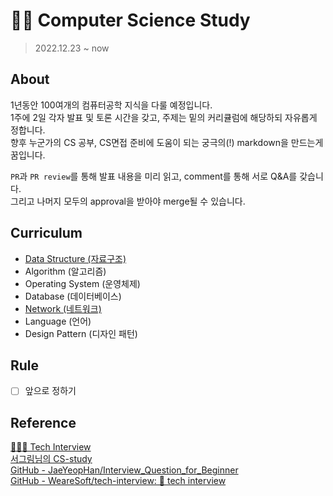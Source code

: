 # 👨‍💻 Computer Science Study
> 2022.12.23 ~ now

## About
1년동안 100여개의 컴퓨터공학 지식을 다룰 예정입니다.  
1주에 2일 각자 발표 및 토론 시간을 갖고, 주제는 밑의 커리큘럼에 해당하되 자유롭게 정합니다.  
향후 누군가의 CS 공부, CS면접 준비에 도움이 되는 궁극의(!) markdown을 만드는게 꿈입니다.   
  
`PR`과 `PR review`를 통해 발표 내용을 미리 읽고, comment를 통해 서로 Q&A를 갖습니다.  
그리고 나머지 모두의 approval을 받아야 merge될 수 있습니다.

## Curriculum
- [Data Structure (자료구조)](https://github.com/wonseok2877/CS-study/tree/master/data_structure)
- Algorithm (알고리즘)
- Operating System (운영체제)
- Database (데이터베이스)
- [Network (네트워크)](https://github.com/wonseok2877/CS-study/tree/master/network)
- Language (언어)
- Design Pattern (디자인 패턴)

## Rule
- [ ] 앞으로 정하기

## Reference
[👨🏻‍💻 Tech Interview](https://gyoogle.dev/blog/)  
[서그림님의 CS-study](https://github.com/Seogeurim/CS-study)  
[GitHub - JaeYeopHan/Interview_Question_for_Beginner](https://github.com/JaeYeopHan/Interview_Question_for_Beginner#part-1-%EC%A0%84%EC%82%B0-%EA%B8%B0%EC%B4%88)  
[GitHub - WeareSoft/tech-interview: 🙍 tech interview](https://github.com/WeareSoft/tech-interview#1-data-structure)  
